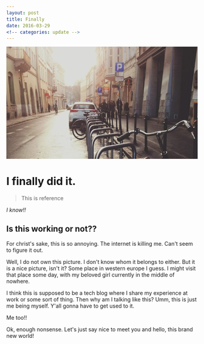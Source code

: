 ```yaml
---
layout: post
title: Finally
date: 2016-03-29
<!-- categories: update -->
---
```


<img src="/images/fulls/01.jpg" class="fit image"> 

# I finally did it.

> This is reference

*I know!!*


## Is this working or not??

For christ's sake, this is so annoying. The internet is killing me. Can't seem to figure it out.

Well, I do not own this picture. I don't know whom it belongs to either. But it is a nice picture, isn't it? Some place in western europe I guess. I might visit that place some day, with my beloved girl currently in the middle of nowhere.

I think this is supposed to be a tech blog where I share my experience at work or some sort of thing. Then why am I talking like this? Umm, this is just me being myself. Y'all gonna have to get used to it. 

Me too!!

Ok, enough nonsense. Let's just say nice to meet you and hello, this brand new world!
